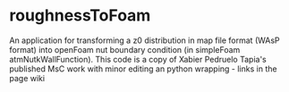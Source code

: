 # roughnessToFoam
An application for transforming a z0 distribution in map file format (WAsP format) into openFoam nut boundary condition (in simpleFoam atmNutkWallFunction). This code is a copy of Xabier Pedruelo Tapia's published MsC work with minor editing an python wrapping - links in the page wiki

